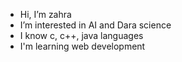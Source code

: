 -  Hi, I’m zahra
-  I’m interested in AI and Dara science
-  I know c, c++, java languages
-  I'm learning web development 
